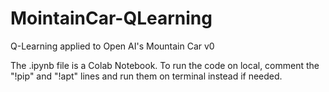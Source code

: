 # MointainCar-QLearning

Q-Learning applied to Open AI's Mountain Car v0

The .ipynb file is a Colab Notebook.
To run the code on local, comment the "!pip" and "!apt" lines and run them on terminal instead if needed.
